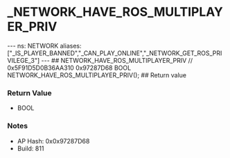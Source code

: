 # _NETWORK_HAVE_ROS_MULTIPLAYER_PRIV

--- ns: NETWORK aliases: ["_IS_PLAYER_BANNED","_CAN_PLAY_ONLINE","_NETWORK_GET_ROS_PRIVILEGE_3"] --- ## NETWORK_HAVE_ROS_MULTIPLAYER_PRIV  // 0x5F91D5D0B36AA310 0x97287D68 BOOL NETWORK_HAVE_ROS_MULTIPLAYER_PRIV();  ## Return value

### Return Value
* BOOL

### Notes
* AP Hash: 0x0x97287D68
* Build: 811

